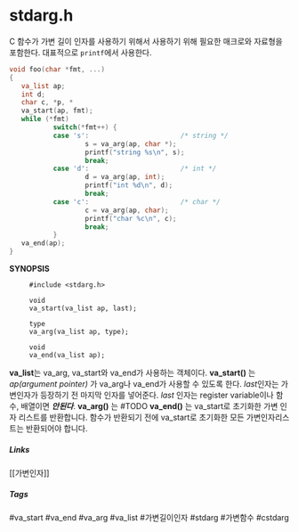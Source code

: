 # stdarg.h
C 함수가 가변 길이 인자를 사용하기 위해서 사용하기 위해 필요한 매크로와 자료형을 포함한다. 대표적으로 `printf`에서 사용한다.

``` C
void foo(char *fmt, ...)
{
   va_list ap;
   int d;
   char c, *p, *
   va_start(ap, fmt);
   while (*fmt)
           switch(*fmt++) {
           case 's':                       /* string */
                   s = va_arg(ap, char *);
                   printf("string %s\n", s);
                   break;
           case 'd':                       /* int */
                   d = va_arg(ap, int);
                   printf("int %d\n", d);
                   break;
           case 'c':                       /* char */
                   c = va_arg(ap, char);
                   printf("char %c\n", c);
                   break;
           }
   va_end(ap);
}
```

**SYNOPSIS**
```
     #include <stdarg.h>

     void
     va_start(va_list ap, last);

     type
     va_arg(va_list ap, type);

     void
     va_end(va_list ap);
```

**va_list**는 va_arg, va_start와 va_end가 사용하는 객체이다. 
**va_start()** 는 *ap(argument pointer)* 가  va_arg나 va_end가 사용할 수 있도록 한다. *last*인자는 가변인자가 등장하기 전 마지막 인자를 넣어준다. *last* 인자는 register variable이나 함수, 배열이면 ***안된다***.
**va_arg()** 는 #TODO
**va_end()** 는 va_start로 초기화한 가변 인자 리스트를 반환합니다. 함수가 반환되기 전에 va_start로 초기화한 모든 가변인자리스트는 반환되어야 합니다.



##### Links
[[가변인자]]
##### Tags
#va_start #va_end #va_arg #va_list #가변길이인자 #stdarg #가변함수 #cstdarg
